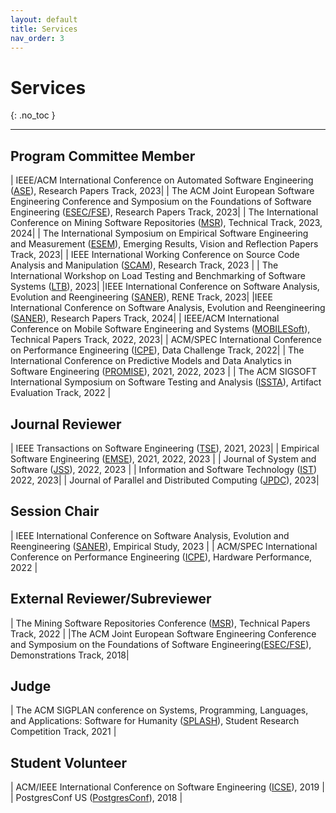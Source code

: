 ```yaml
---
layout: default
title: Services
nav_order: 3
---
```


# Services
{: .no_toc }

----

## Program Committee Member

| IEEE/ACM International Conference on Automated Software Engineering ([ASE](https://conf.researchr.org/series/ase)), Research Papers Track, 2023| 
| The ACM Joint European Software Engineering Conference and Symposium on the Foundations of Software Engineering ([ESEC/FSE](https://2023.esec-fse.org/track/fse-2023-research-papers)), Research Papers Track, 2023| 
| The International Conference on Mining Software Repositories ([MSR](https://conf.researchr.org/track/msr-2023/msr-2023-technical-papers)), Technical Track, 2023, 2024| 
| The International Symposium on Empirical Software Engineering and Measurement ([ESEM](https://conf.researchr.org/track/esem-2023/esem-2023-emerging-results-vision-and-reflection-papers)), Emerging Results, Vision and Reflection Papers Track, 2023| 
| IEEE International Working Conference on Source Code Analysis and Manipulation ([SCAM](http://www.ieee-scam.org/2023/#cfpresearchtrack)), Research Track, 2023 |
| The International Workshop on Load Testing and Benchmarking of Software Systems ([LTB](https://ltb2023.github.io/)), 2023| 
|IEEE International Conference on Software Analysis, Evolution and Reengineering ([SANER](https://saner2023.must.edu.mo/negativerestrack)), RENE Track, 2023|
|IEEE International Conference on Software Analysis, Evolution and Reengineering ([SANER](https://conf.researchr.org/track/saner-2024/saner-2024-papers)), Research Papers Track, 2024|
| IEEE/ACM International Conference on Mobile Software Engineering and Systems ([MOBILESoft](https://conf.researchr.org/home/mobilesoft-2023)), Technical Papers Track, 2022, 2023|
| ACM/SPEC International Conference on Performance Engineering ([ICPE](https://icpe2022.spec.org/)), Data Challenge Track, 2022|
| The International Conference on Predictive Models and Data Analytics in Software Engineering ([PROMISE](https://promiseconf.github.io/2022/index.html)), 2021, 2022, 2023 |
| The ACM SIGSOFT International Symposium on Software Testing and Analysis ([ISSTA](https://conf.researchr.org/track/issta-2022/issta-2022-artifact-evaluation)), Artifact Evaluation Track, 2022 |

## Journal Reviewer

| IEEE Transactions on Software Engineering ([TSE](https://ieeexplore.ieee.org/xpl/RecentIssue.jsp?punumber=32)), 2021, 2023| 
| Empirical Software Engineering ([EMSE](https://www.springer.com/journal/10664)), 2021, 2022, 2023 | 
| Journal of System and Software ([JSS](https://www.sciencedirect.com/journal/journal-of-systems-and-software)), 2022, 2023 | 
| Information and Software Technology ([IST](https://www.sciencedirect.com/journal/information-and-software-technology)) 2022, 2023|
| Journal of Parallel and Distributed Computing ([JPDC](https://www.sciencedirect.com/journal/journal-of-parallel-and-distributed-computing)), 2023| 


## Session Chair

| IEEE International Conference on Software Analysis, Evolution and Reengineering ([SANER](https://saner2023.must.edu.mo/)), Empirical Study, 2023 |
| ACM/SPEC International Conference on Performance Engineering ([ICPE](https://icpe2022.spec.org/)), Hardware Performance, 2022 |


## External Reviewer/Subreviewer

| The Mining Software Repositories Conference ([MSR](https://conf.researchr.org/home/msr-2022)), Technical Papers Track, 2022 |
|The ACM Joint European Software Engineering Conference and Symposium on the Foundations of Software Engineering([ESEC/FSE](https://2018.fseconference.org/)), Demonstrations Track, 2018|

## Judge

| The ACM SIGPLAN conference on Systems, Programming, Languages, and Applications: Software for Humanity ([SPLASH](https://2021.splashcon.org/track/splash-2021-SRC?plenary=Hide%20plenary%20sessions)), Student Research Competition Track, 2021 |

## Student Volunteer

| ACM/IEEE International Conference on Software Engineering ([ICSE](https://2019.icse-conferences.org/)), 2019 |
| PostgresConf US ([PostgresConf](https://postgresconf.org/conferences/2018)), 2018 |

